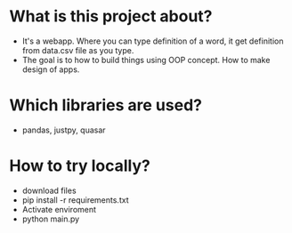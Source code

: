 # What is this project about?

- It's a webapp. Where you can type definition of a word, it get definition from data.csv file as you type.
- The goal is to how to build things using OOP concept. How to make design of apps.

# Which libraries are used?

- pandas, justpy, quasar

# How to try locally?

- download files
- pip install -r requirements.txt
- Activate enviroment
- python main.py
